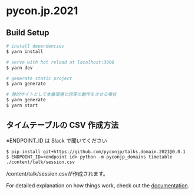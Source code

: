 # pycon.jp.2021

## Build Setup

```bash
# install dependencies
$ yarn install

# serve with hot reload at localhost:3000
$ yarn dev

# generate static project
$ yarn generate

# 静的サイトとして本番環境と同等の動作をさせる場合
$ yarn generate
$ yarn start
```

## タイムテーブルの CSV 作成方法

※ENDPOINT_ID は Slack で聞いてください

```
$ pip install git+https://github.com/pyconjp/talks.domain.2021@0.0.1
$ ENDPOINT_ID=<endpoint id> python -m pyconjp_domains timetable ./content/talk/session.csv
```

/content/talk/session.csvが作成されます。

For detailed explanation on how things work, check out the [documentation](https://nuxtjs.org).

